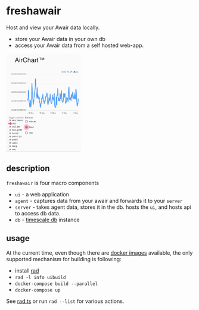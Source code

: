 # freshawair

Host and view your Awair data locally.

- store your Awair data in your own db
- access your Awair data from a self hosted web-app.

<img src="./img/preview.png" width="200" />

## description

`freshawair` is four macro components

- `ui` - a web application
- `agent` - captures data from your awair and forwards it to your `server`
- `server` - takes agent data, stores it in the db. hosts the `ui`, and hosts api to access db data.
- `db` - [timescale db](https://www.timescale.com/) instance

## usage

At the current time, even though there are [docker images](https://hub.docker.com/repository/docker/cdaringe/freshawair) available, the only supported mechanism for building is following:

- install [rad](https://github.com/cdaringe/rad#install)
- `rad -l info uibuild`
- `docker-compose build --parallel`
- `docker-compose up`

See [rad.ts](./rad.ts) or run `rad --list` for various actions.

